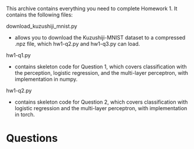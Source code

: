 This archive contains everything you need to complete Homework 1. It contains
the following files:

download_kuzushiji_mnist.py

- allows you to download the Kuzushiji-MNIST dataset to a compressed .npz file,
  which hw1-q2.py and hw1-q3.py can load.

hw1-q1.py

- contains skeleton code for Question 1, which covers classification with
  the perception, logistic regression, and the multi-layer perceptron, with
  implementation in numpy.

hw1-q2.py

- contains skeleton code for Question 2, which covers classification with
  logistic regression and the multi-layer perceptron, with implementation in
  torch.

# Questions


